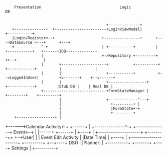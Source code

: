         Presentation                                   Logic                                   DB


                                                 +--------------+
       +--------------+  +-----------------------+LoginViewModel|          +-----------+
       |Login/Register<--+                     +----------------+      +--->DataSource <---+      +---+
       +------------^-+                        | +-----------+         |   +-----------+   +------+IDB+------------+
                    |                          +->Repository +---------+                          ++--+            |
                    |       +--------------------+           +----------+  +------------+          |               |
                    |       |                    +-----------+          +-->LoggedInUser|         +v-------+    +--v------+
                    |       |                    +-----------------+       +------------+         |Stub DB |    | Real DB |
                    +----------------------------+FormStateManager |                              +--------+    +---------+
                            |                    +-------------^---+
                            |                      +---------+ |
                            |                      |FormState+-+
                            |                      +---------+
        +-----------------+ |
 +------>Calendar Activity<-+                  +------+
 |      +---------------^-+    +---------------+ Event<--+
 |                      |------+               +------+  |                         +----+
 |     +---------------------+                  +--------++                     +-->User|
 |     | Event Edit Activity |                  |Date Time|                     |  +----+
 |     +---------------------+                  +---------+                  +--+----+     DSO
 |                                                                           |Planner|
 |    +----------+                                                           +-------+
 +----+ Settings |
      +----------+
